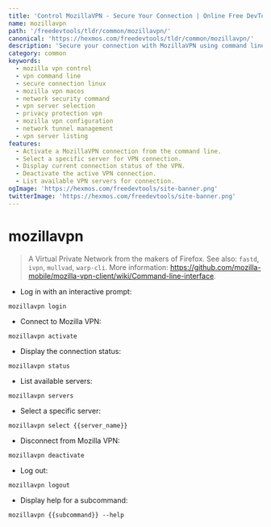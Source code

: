 ```yaml
---
title: 'Control MozillaVPN - Secure Your Connection | Online Free DevTools by Hexmos'
name: mozillavpn
path: '/freedevtools/tldr/common/mozillavpn/'
canonical: 'https://hexmos.com/freedevtools/tldr/common/mozillavpn/'
description: 'Secure your connection with MozillaVPN using command line. Manage your VPN, connect to servers, and protect your privacy. Free online tool, no registration required.'
category: common
keywords:
  - mozilla vpn control
  - vpn command line
  - secure connection linux
  - mozilla vpn macos
  - network security command
  - vpn server selection
  - privacy protection vpn
  - mozilla vpn configuration
  - network tunnel management
  - vpn server listing
features:
  - Activate a MozillaVPN connection from the command line.
  - Select a specific server for VPN connection.
  - Display current connection status of the VPN.
  - Deactivate the active VPN connection.
  - List available VPN servers for connection.
ogImage: 'https://hexmos.com/freedevtools/site-banner.png'
twitterImage: 'https://hexmos.com/freedevtools/site-banner.png'
---
```


# mozillavpn

> A Virtual Private Network from the makers of Firefox.
> See also: `fastd`, `ivpn`, `mullvad`, `warp-cli`.
> More information: <https://github.com/mozilla-mobile/mozilla-vpn-client/wiki/Command-line-interface>.

- Log in with an interactive prompt:

`mozillavpn login`

- Connect to Mozilla VPN:

`mozillavpn activate`

- Display the connection status:

`mozillavpn status`

- List available servers:

`mozillavpn servers`

- Select a specific server:

`mozillavpn select {{server_name}}`

- Disconnect from Mozilla VPN:

`mozillavpn deactivate`

- Log out:

`mozillavpn logout`

- Display help for a subcommand:

`mozillavpn {{subcommand}} --help`

